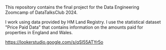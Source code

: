This repository contains the final project for the Data Engineering Zoomcamp of DataTalksClub 2024.

I work using data provided by HM Land Registry. I use the statistical dataset "Price Paid Data" that contains information on the amounts paid for properties in England and Wales.


 https://lookerstudio.google.com/s/qSI55ATYr5o
